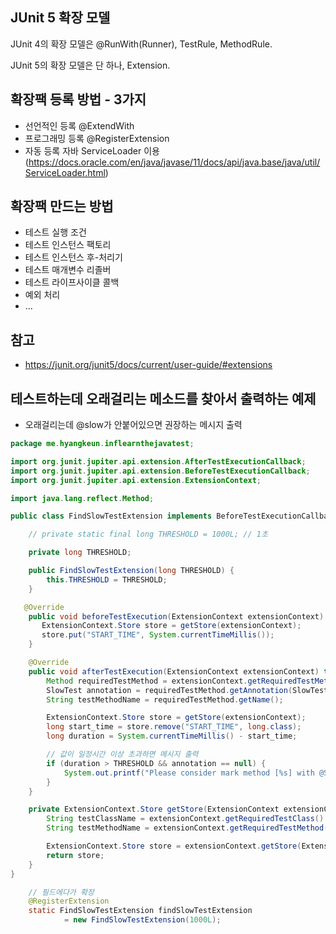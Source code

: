 ## JUnit 5 확장 모델

JUnit 4의 확장 모델은 @RunWith(Runner), TestRule, MethodRule.

JUnit 5의 확장 모델은 단 하나, Extension.

## 확장팩 등록 방법 - 3가지
+ 선언적인 등록 @ExtendWith
+ 프로그래밍 등록 @RegisterExtension
+ 자동 등록 자바 ServiceLoader 이용(https://docs.oracle.com/en/java/javase/11/docs/api/java.base/java/util/ServiceLoader.html)

## 확장팩 만드는 방법
+ 테스트 실행 조건
+ 테스트 인스턴스 팩토리
+ 테스트 인스턴스 후-처리기
+ 테스트 매개변수 리졸버
+ 테스트 라이프사이클 콜백
+ 예외 처리
+ ...

## 참고
+ https://junit.org/junit5/docs/current/user-guide/#extensions

## 테스트하는데 오래걸리는 메소드를 찾아서 출력하는 예제
  - 오래걸리는데 @slow가 안붙어있으면 권장하는 메시지 출력
  
  
```java
package me.hyangkeun.inflearnthejavatest;

import org.junit.jupiter.api.extension.AfterTestExecutionCallback;
import org.junit.jupiter.api.extension.BeforeTestExecutionCallback;
import org.junit.jupiter.api.extension.ExtensionContext;

import java.lang.reflect.Method;

public class FindSlowTestExtension implements BeforeTestExecutionCallback, AfterTestExecutionCallback {

    // private static final long THRESHOLD = 1000L; // 1초

    private long THRESHOLD;

    public FindSlowTestExtension(long THRESHOLD) {
        this.THRESHOLD = THRESHOLD;
    }

   @Override
    public void beforeTestExecution(ExtensionContext extensionContext) throws Exception {
       ExtensionContext.Store store = getStore(extensionContext);
       store.put("START_TIME", System.currentTimeMillis());
    }

    @Override
    public void afterTestExecution(ExtensionContext extensionContext) throws Exception {
        Method requiredTestMethod = extensionContext.getRequiredTestMethod();
        SlowTest annotation = requiredTestMethod.getAnnotation(SlowTest.class);
        String testMethodName = requiredTestMethod.getName();

        ExtensionContext.Store store = getStore(extensionContext);
        long start_time = store.remove("START_TIME", long.class);
        long duration = System.currentTimeMillis() - start_time;

        // 값이 일정시간 이상 초과하면 메시지 출력
        if (duration > THRESHOLD && annotation == null) {
            System.out.printf("Please consider mark method [%s] with @SlowTest. \n", testMethodName);
        }
    }

    private ExtensionContext.Store getStore(ExtensionContext extensionContext) {
        String testClassName = extensionContext.getRequiredTestClass().getName();
        String testMethodName = extensionContext.getRequiredTestMethod().getName();

        ExtensionContext.Store store = extensionContext.getStore(ExtensionContext.Namespace.create(testClassName, testMethodName));
        return store;
    }
}

```

```java
    // 필드에다가 확장
    @RegisterExtension
    static FindSlowTestExtension findSlowTestExtension
            = new FindSlowTestExtension(1000L);
```


